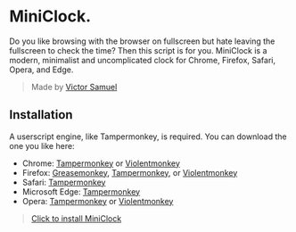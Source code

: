 # MiniClock.
Do you like browsing with the browser on fullscreen but hate leaving the fullscreen to check the time? Then this script is for you. MiniClock is a modern, minimalist and uncomplicated clock for Chrome, Firefox, Safari, Opera, and Edge.
> Made by [Victor Samuel](https://www.victorsamuel.com/)
## Installation
A userscript engine, like Tampermonkey, is required. You can download the one you like here:
-   Chrome: [Tampermonkey](https://chrome.google.com/webstore/detail/tampermonkey/dhdgffkkebhmkfjojejmpbldmpobfkfo) or [Violentmonkey](https://chrome.google.com/webstore/detail/violent-monkey/jinjaccalgkegednnccohejagnlnfdag)
-   Firefox: [Greasemonkey](https://addons.mozilla.org/firefox/addon/greasemonkey/), [Tampermonkey](https://addons.mozilla.org/firefox/addon/tampermonkey/), or [Violentmonkey](https://addons.mozilla.org/firefox/addon/violentmonkey/)
-   Safari: [Tampermonkey](http://tampermonkey.net/?browser=safari)
-   Microsoft Edge: [Tampermonkey](https://www.microsoft.com/store/p/tampermonkey/9nblggh5162s)
-   Opera: [Tampermonkey](https://addons.opera.com/extensions/details/tampermonkey-beta/) or [Violentmonkey](https://addons.opera.com/extensions/details/violent-monkey/)
> [Click to install MiniClock](https://greasyfork.org/en/scripts/375196-miniclock)
